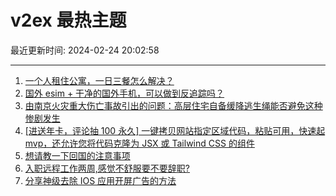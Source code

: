 # v2ex 最热主题

最近更新时间: 2024-02-24 20:02:58

--- 
1. [一个人租住公寓，一日三餐怎么解决？](https://www.v2ex.com/t/1018051) 
2. [国外 esim + 干净的国外手机，可以做到反追踪吗？](https://www.v2ex.com/t/1018068) 
3. [由南京火灾重大伤亡事故引出的问题：高层住宅自备缓降逃生绳能否避免这种惨剧发生](https://www.v2ex.com/t/1018071) 
4. [[进送年卡，评论抽 100 永久] 一键拷贝网站指定区域代码，粘贴可用，快速起 mvp，还允许您将代码克隆为 JSX 或 Tailwind CSS 的组件](https://www.v2ex.com/t/1018061) 
5. [想请教一下回国的注意事项](https://www.v2ex.com/t/1018103) 
6. [入职远程工作两周,感觉不舒服要不要辞职?](https://www.v2ex.com/t/1018062) 
7. [分享神级去除 IOS 应用开屏广告的方法](https://www.v2ex.com/t/1018073) 
